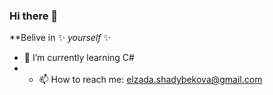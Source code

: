 ### Hi there 👋


**Belive in ✨ _yourself_ ✨ 

- 🌱 I’m currently learning C#
- - 📫 How to reach me: elzada.shadybekova@gmail.com
<!-- - 👯 I’m looking to collaborate on ...
- 🤔 I’m looking for help with ...
- 💬 Ask me about ...

- 😄 Pronouns: ...
- ⚡ Fun fact: ...
-->

